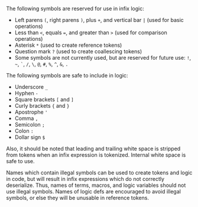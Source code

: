 The following symbols are reserved for use in infix logic:
- Left parens `(`, right parens `)`, plus `+`, and vertical bar `|` (used for basic operations)
- Less than `<`, equals `=`, and greater than `>` (used for comparison operations)
- Asterisk `*` (used to create reference tokens)
- Question mark `?` (used to create coallescing tokens)
- Some symbols are not currently used, but are reserved for future use: `!`, `~`, `` ` ``, `/`, `\`, `@`, `#`, `%`, `^`, `&`, `.`

The following symbols are safe to include in logic:
- Underscore `_`
- Hyphen `-`
- Square brackets `[` and `]`
- Curly brackets `{` and `}`
- Apostrophe `'`
- Comma `,`
- Semicolon `;`
- Colon `:`
- Dollar sign `$`

Also, it should be noted that leading and trailing white space is stripped from tokens when an infix expression is tokenized. Internal white space is safe to use.

Names which contain illegal symbols can be used to create tokens and logic in code, but will result in infix expressions which do not correctly deserialize. Thus, names of terms, macros, and logic variables should not use illegal symbols. Names of logic defs are encouraged to avoid illegal symbols, or else they will be unusable in reference tokens.